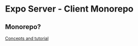 # Expo Server - Client Monorepo

## Monorepo?

[Concepts and tutorial](https://www.smashingmagazine.com/2019/07/yarn-workspaces-organize-project-codebase-pro/)